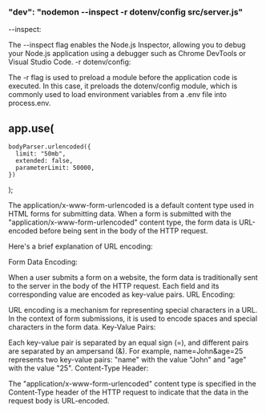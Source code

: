 

### "dev": "nodemon --inspect -r dotenv/config src/server.js"

--inspect:

The --inspect flag enables the Node.js Inspector, allowing you to debug your Node.js application using a debugger such as Chrome DevTools or Visual Studio Code.
-r dotenv/config:

The -r flag is used to preload a module before the application code is executed. In this case, it preloads the dotenv/config module, which is commonly used to load environment variables from a .env file into process.env.


##     app.use(
    bodyParser.urlencoded({
      limit: "50mb",
      extended: false,
      parameterLimit: 50000,
    })
  );

The application/x-www-form-urlencoded is a default content type used in HTML forms for submitting data. When a form is submitted with the "application/x-www-form-urlencoded" content type, the form data is URL-encoded before being sent in the body of the HTTP request.

Here's a brief explanation of URL encoding:

Form Data Encoding:

When a user submits a form on a website, the form data is traditionally sent to the server in the body of the HTTP request. Each field and its corresponding value are encoded as key-value pairs.
URL Encoding:

URL encoding is a mechanism for representing special characters in a URL. In the context of form submissions, it is used to encode spaces and special characters in the form data.
Key-Value Pairs:

Each key-value pair is separated by an equal sign (=), and different pairs are separated by an ampersand (&). For example, name=John&age=25 represents two key-value pairs: "name" with the value "John" and "age" with the value "25".
Content-Type Header:

The "application/x-www-form-urlencoded" content type is specified in the Content-Type header of the HTTP request to indicate that the data in the request body is URL-encoded.